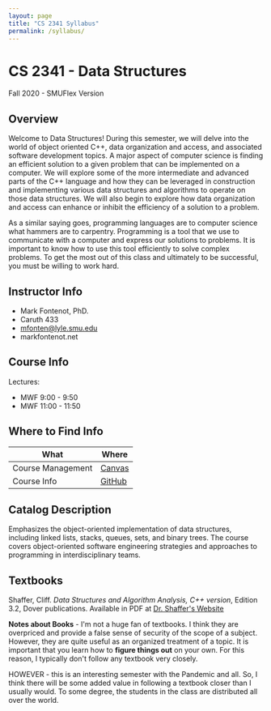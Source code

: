 ```yaml
---
layout: page
title: "CS 2341 Syllabus"
permalink: /syllabus/
---
```


# CS 2341 - Data Structures

Fall 2020 - SMUFlex Version


## Overview 

Welcome to Data Structures! During this semester, we will delve into the world of object oriented C++, data organization and access, and associated software development topics.  A major aspect of computer science is finding an efficient solution to a given problem that can be implemented on a computer.  We will explore some of the more intermediate and advanced parts of the C++ language and how they can be leveraged in construction and implementing various data structures and algorithms to operate on those data structures.  We will also begin to explore how data organization and access can enhance or inhibit the efficiency of a solution to a problem.  

As a similar saying goes, programming languages are to computer science what hammers are to carpentry.  Programming is a tool that we use to communicate with a computer and express our solutions to problems. It is important to know how to use this tool efficiently to solve complex problems.  To get the most out of this class and ultimately to be successful, you must be willing to work hard.

## Instructor Info

- Mark Fontenot, PhD.
- Caruth 433
- mfonten@lyle.smu.edu
- markfontenot.net

## Course Info

Lectures:
- MWF 9:00 - 9:50
- MWF 11:00 - 11:50 

## Where to Find Info

| What                      | Where                                     |
|---------------------------|-------------------------------------------|
| Course Management         | [Canvas](smu.instructure.com)             |
| Course Info               | [GitHub](github.com)                      |

## Catalog Description

Emphasizes the object-oriented implementation of data structures, including linked lists, stacks, queues, sets, and binary trees.  The course covers object-oriented software engineering strategies and approaches to programming in interdisciplinary teams.

## Textbooks

Shaffer, Cliff. *Data Structures and Algorithm Analysis, C++ version*, Edition 3.2, Dover publications.  Available in PDF at [Dr. Shaffer's Website](http://people.cs.vt.edu/~shaffer/Book)

**Notes about Books** - I'm not a huge fan of textbooks.  I think they are overpriced and provide a false sense of security of the scope of a subject.  However, they are quite useful as an organized treatment of a topic.  It is important that you learn how to **figure things out** on your own.  For this reason, I typically don't follow any textbook very closely.  

HOWEVER - this is an interesting semester with the Pandemic and all.  So, I think there will be some added value in following a textbook closer than I usually would.  To some degree, the students in the class are distributed all over the world.  